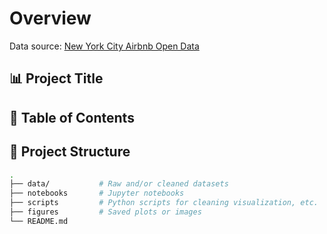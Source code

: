 # Overview

Data source: [New York City Airbnb Open Data](https://www.kaggle.com/datasets/dgomonov/new-york-city-airbnb-open-data?select=AB_NYC_2019.csv)

## 📊 Project Title

## 📝 Table of Contents

## 📁 Project Structure
```bash
.
├── data/           # Raw and/or cleaned datasets
├── notebooks       # Jupyter notebooks
├── scripts         # Python scripts for cleaning visualization, etc.
├── figures         # Saved plots or images
└── README.md       
```

